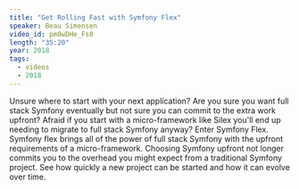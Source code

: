 ```yaml
---
title: "Get Rolling Fast with Symfony Flex"
speaker: Beau Simensen
video_id: pm0wDHe_Fs0
length: "35:20"
year: 2018
tags:
  - videos
  - 2018
---
```


Unsure where to start with your next application? Are you sure you want full stack Symfony eventually but not sure you can commit to the extra work upfront? Afraid if you start with a micro-framework like Silex you'll end up needing to migrate to full stack Symfony anyway? Enter Symfony Flex. Symfony flex brings all of the power of full stack Symfony with the upfront requirements of a micro-framework. Choosing Symfony upfront not longer commits you to the overhead you might expect from a traditional Symfony project. See how quickly a new project can be started and how it can evolve over time.
